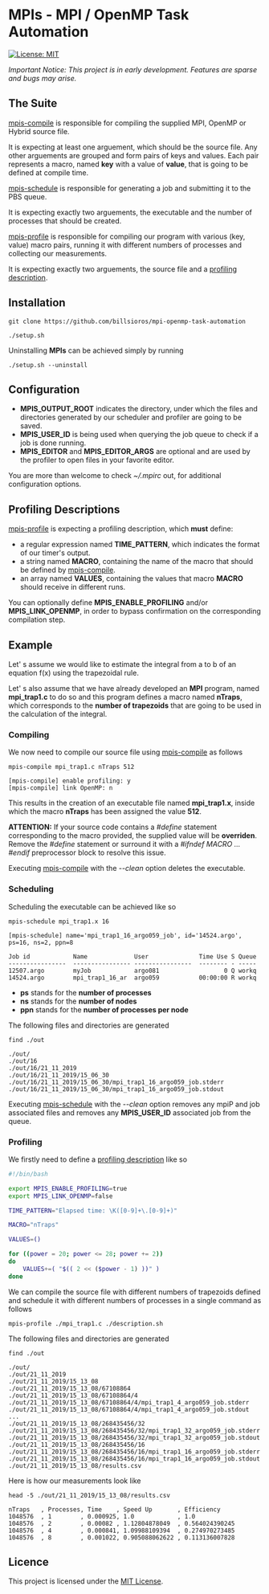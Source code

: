 
# **MPIs** - MPI / OpenMP Task Automation

[![License: MIT](https://img.shields.io/badge/License-MIT-yellow.svg)](https://opensource.org/licenses/MIT)

_Important Notice: This project is in early development. Features are sparse and bugs may arise._

## **The Suite**

[mpis-compile](./MPIs/mpis-compile) is responsible for compiling the supplied MPI, OpenMP or Hybrid source file.

It is expecting at least one arguement, which should be the source file. Any other arguements are grouped and form pairs of keys and values. Each pair represents a macro, named **key** with a value of **value**, that is going to be defined at compile time.

[mpis-schedule](./MPIs/mpis-schedule) is responsible for generating a job and submitting it to the PBS queue.

It is expecting exactly two arguements, the executable and the number of processes that should be created.

[mpis-profile](./MPIs/mpis-profile) is responsible for compiling our program with various (key, value) macro pairs, running it with different numbers of processes and collecting our measurements.

It is expecting exactly two arguements, the source file and a [profiling description](#profiling-descriptions).

## **Installation**

    git clone https://github.com/billsioros/mpi-openmp-task-automation

    ./setup.sh

Uninstalling **MPIs** can be achieved simply by running

    ./setup.sh --uninstall

## **Configuration**

* **MPIS_OUTPUT_ROOT** indicates the directory, under which the files and directories generated by our scheduler and profiler are going to be saved.
* **MPIS_USER_ID** is being used when querying the job queue to check if a job is done running.
* **MPIS_EDITOR** and **MPIS_EDITOR_ARGS** are optional and are used by the profiler to open files in your favorite editor.

You are more than welcome to check _~/.mpirc_ out, for additional configuration options.

## **Profiling Descriptions**

[mpis-profile](./MPIs/mpis-profile) is expecting a profiling description, which **must** define:

* a regular expression named **TIME_PATTERN**, which indicates the format of our timer's output.
* a string named **MACRO**, containing the name of the macro that should be defined by [mpis-compile](./MPIs/mpis-compile).
* an array named **VALUES**, containing the values that macro **MACRO** should receive in different runs.

You can optionally define **MPIS_ENABLE_PROFILING** and/or **MPIS_LINK_OPENMP**,
in order to bypass confirmation on the corresponding compilation step.

## **Example**

Let' s assume we would like to estimate the integral from a to b of an equation f(x) using the trapezoidal rule.

Let' s also assume that we have already developed an **MPI** program, named **mpi_trap1.c** to do so and this program defines a macro named **nTraps**, which corresponds to the **number of trapezoids** that are going to be used in the calculation of the integral.

### **Compiling**

We now need to compile our source file using [mpis-compile](./MPIs/mpis-compile) as follows

    mpis-compile mpi_trap1.c nTraps 512

    [mpis-compile] enable profiling: y
    [mpis-compile] link OpenMP: n

This results in the creation of an executable file named **mpi_trap1.x**, inside which the macro **nTraps** has been assigned the value **512**.

**ATTENTION:** If your source code contains a _#define_ statement corresponding to the macro provided, the supplied value will be **overriden**. Remove the _#define_ statement or surround it with a _#ifndef MACRO ... #endif_ preprocessor block to resolve this issue.

Executing [mpis-compile](./MPIs/mpis-compile) with the _--clean_ option deletes the executable.

### **Scheduling**

Scheduling the executable can be achieved like so

    mpis-schedule mpi_trap1.x 16

    [mpis-schedule] name='mpi_trap1_16_argo059_job', id='14524.argo', ps=16, ns=2, ppn=8

    Job id            Name             User              Time Use S Queue
    ----------------  ---------------- ----------------  -------- - -----
    12507.argo        myJob            argo081                  0 Q workq
    14524.argo        mpi_trap1_16_ar  argo059           00:00:00 R workq

* **ps** stands for the **number of processes**
* **ns** stands for the **number of nodes**
* **ppn** stands for the **number of processes per node**

The following files and directories are generated

    find ./out

    ./out/
    ./out/16
    ./out/16/21_11_2019
    ./out/16/21_11_2019/15_06_30
    ./out/16/21_11_2019/15_06_30/mpi_trap1_16_argo059_job.stderr
    ./out/16/21_11_2019/15_06_30/mpi_trap1_16_argo059_job.stdout

Executing [mpis-schedule](./MPIs/mpis-schedule) with the _--clean_ option removes any mpiP and job associated files and removes any **MPIS_USER_ID** associated job from the queue.

### **Profiling**

We firstly need to define a [profiling description](#profiling-descriptions) like so

```bash
#!/bin/bash

export MPIS_ENABLE_PROFILING=true
export MPIS_LINK_OPENMP=false

TIME_PATTERN="Elapsed time: \K([0-9]+\.[0-9]+)"

MACRO="nTraps"

VALUES=()

for ((power = 20; power <= 28; power += 2))
do
    VALUES+=( "$(( 2 << ($power - 1) ))" )
done
```

We can compile the source file with different numbers of trapezoids defined and schedule it with different numbers of processes in a single command as follows

    mpis-profile ./mpi_trap1.c ./description.sh

The following files and directories are generated

    find ./out

    ./out/
    ./out/21_11_2019
    ./out/21_11_2019/15_13_08
    ./out/21_11_2019/15_13_08/67108864
    ./out/21_11_2019/15_13_08/67108864/4
    ./out/21_11_2019/15_13_08/67108864/4/mpi_trap1_4_argo059_job.stderr
    ./out/21_11_2019/15_13_08/67108864/4/mpi_trap1_4_argo059_job.stdout
    ...
    ./out/21_11_2019/15_13_08/268435456/32
    ./out/21_11_2019/15_13_08/268435456/32/mpi_trap1_32_argo059_job.stderr
    ./out/21_11_2019/15_13_08/268435456/32/mpi_trap1_32_argo059_job.stdout
    ./out/21_11_2019/15_13_08/268435456/16
    ./out/21_11_2019/15_13_08/268435456/16/mpi_trap1_16_argo059_job.stderr
    ./out/21_11_2019/15_13_08/268435456/16/mpi_trap1_16_argo059_job.stdout
    ./out/21_11_2019/15_13_08/results.csv

Here is how our measurements look like

    head -5 ./out/21_11_2019/15_13_08/results.csv

    nTraps   , Processes, Time    , Speed Up       , Εfficiency
    1048576  , 1        , 0.000925, 1.0            , 1.0
    1048576  , 2        , 0.00082 , 1.12804878049  , 0.564024390245
    1048576  , 4        , 0.000841, 1.09988109394  , 0.274970273485
    1048576  , 8        , 0.001022, 0.905088062622 , 0.113136007828

## **Licence**

This project is licensed under the [MIT License](./LICENCE).
